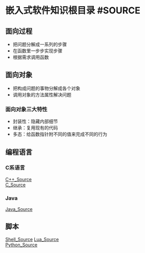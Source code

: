 # 嵌入式软件知识根目录 #SOURCE

## 面向过程

- 把问题分解成一系列的步骤
- 在函数里一步步实现步骤
- 根据需求调用函数

## 面向对象

- 把构成问题的事物分解成各个对象
- 调用对象的方法属性解决问题

### 面向对象三大特性

- 封装性：隐藏内部细节
- 继承：复用现有的代码
- 多态：给函数指针附不同的值来完成不同的行为

## 编程语言
### C系语言
[C++_Source](编程语言/C系语言/C++/C++_Source.md)\
[C_Source](编程语言/C系语言/C语言/C_Source.md)

### Java
[Java_Source](编程语言/Java/Java_Source.md)
## 脚本
[Shell_Source](脚本/Shell/Shell_Source.md)
[Lua_Source](脚本/LUA/Lua_Source.md)\
[Python_Source](脚本/Python/Python_Source.md)
